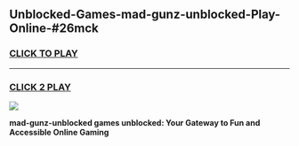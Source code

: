 
## Unblocked-Games-mad-gunz-unblocked-Play-Online-#26mck
<h3>
<a href="https://premium.freeplayer.one?title=mad-gunz-unblocked&ref=27F">CLICK TO PLAY</a></h3>
<hr>

<h3>
<a href="https://premium.freeplayer.one?title=mad-gunz-unblocked&ref=27F">CLICK 2 PLAY</a>
  
</h3>

<a href="https://premium.freeplayer.one?title=mad-gunz-unblocked&ref=27F"><img src="https://clearcache.store/games.png"></a>


**mad-gunz-unblocked games unblocked: Your Gateway to Fun and Accessible Online Gaming**
